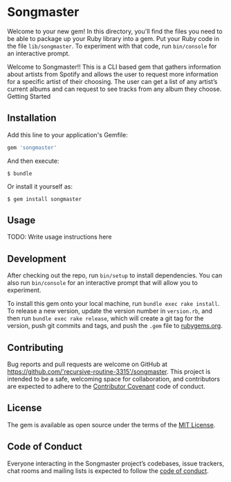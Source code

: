# Songmaster

Welcome to your new gem! In this directory, you'll find the files you need to be able to package up your Ruby library into a gem. Put your Ruby code in the file `lib/songmaster`. To experiment with that code, run `bin/console` for an interactive prompt.

Welcome to Songmaster!! This is a CLI based gem that gathers information about artists from Spotify and allows the user to request more information for a specific artist of their choosing. The user can get a list of any artist’s current albums and can request to see tracks from any album they choose. Getting Started

## Installation

Add this line to your application's Gemfile:

```ruby
gem 'songmaster'
```

And then execute:

    $ bundle

Or install it yourself as:

    $ gem install songmaster

## Usage

TODO: Write usage instructions here

## Development

After checking out the repo, run `bin/setup` to install dependencies. You can also run `bin/console` for an interactive prompt that will allow you to experiment.

To install this gem onto your local machine, run `bundle exec rake install`. To release a new version, update the version number in `version.rb`, and then run `bundle exec rake release`, which will create a git tag for the version, push git commits and tags, and push the `.gem` file to [rubygems.org](https://rubygems.org).

## Contributing

Bug reports and pull requests are welcome on GitHub at https://github.com/'recursive-routine-3315'/songmaster. This project is intended to be a safe, welcoming space for collaboration, and contributors are expected to adhere to the [Contributor Covenant](http://contributor-covenant.org) code of conduct.

## License

The gem is available as open source under the terms of the [MIT License](https://opensource.org/licenses/MIT).

## Code of Conduct

Everyone interacting in the Songmaster project’s codebases, issue trackers, chat rooms and mailing lists is expected to follow the [code of conduct](https://github.com/'recursive-routine-3315'/songmaster/blob/master/CODE_OF_CONDUCT.md).
